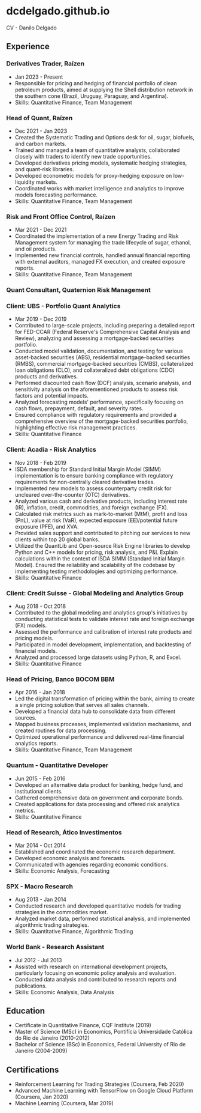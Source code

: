 # dcdelgado.github.io
CV - Danilo Delgado

## Experience

### Derivatives Trader, Raízen
- Jan 2023 - Present
- Responsible for pricing and hedging of financial portfolio of clean petroleum products, aimed at supplying the Shell distribution network in the southern cone (Brazil, Uruguay, Paraguay, and Argentina).
- Skills: Quantitative Finance, Team Management

### Head of Quant, Raízen
- Dec 2021 - Jan 2023
- Created the Systematic Trading and Options desk for oil, sugar, biofuels, and carbon markets.
- Trained and managed a team of quantitative analysts, collaborated closely with traders to identify new trade opportunities.
- Developed derivatives pricing models, systematic hedging strategies, and quant-risk libraries.
- Developed econometric models for proxy-hedging exposure on low-liquidity markets.
- Coordinated works with market intelligence and analytics to improve models forecasting performance.
- Skills: Quantitative Finance, Team Management

### Risk and Front Office Control, Raízen
- Mar 2021 - Dec 2021
- Coordinated the implementation of a new Energy Trading and Risk Management system for managing the trade lifecycle of sugar, ethanol, and oil products.
- Implemented new financial controls, handled annual financial reporting with external auditors, managed FX execution, and created exposure reports.
- Skills: Quantitative Finance, Team Management

### Quant Consultant, Quaternion Risk Management
### Client: UBS - Portfolio Quant Analytics
- Mar 2019 - Dec 2019
- Contributed to large-scale projects, including preparing a detailed report for FED-CCAR (Federal Reserve's Comprehensive Capital Analysis and Review), analyzing and assessing a mortgage-backed securities portfolio.
- Conducted model validation, documentation, and testing for various asset-backed securities (ABS), residential mortgage-backed securities (RMBS), commercial mortgage-backed securities (CMBS), collateralized loan obligations (CLO), and collateralized debt obligations (CDO) products and derivatives.
- Performed discounted cash flow (DCF) analysis, scenario analysis, and sensitivity analysis on the aforementioned products to assess risk factors and potential impacts.
- Analyzed forecasting models' performance, specifically focusing on cash flows, prepayment, default, and severity rates.
- Ensured compliance with regulatory requirements and provided a comprehensive overview of the mortgage-backed securities portfolio, highlighting effective risk management practices.
- Skills: Quantitative Finance

### Client: Acadia - Risk Analytics
- Nov 2018 - Feb 2019
- ISDA membership for Standard Initial Margin Model (SIMM) implementation is to ensure banking compliance with regulatory requirements for non-centrally cleared derivative trades.
- Implemented new models to assess counterparty credit risk for uncleared over-the-counter (OTC) derivatives.
- Analyzed various cash and derivative products, including interest rate (IR), inflation, credit, commodities, and foreign exchange (FX).
- Calculated risk metrics such as mark-to-market (MtM), profit and loss (PnL), value at risk (VaR), expected exposure (EE)/potential future exposure (PFE), and XVA.
- Provided sales support and contributed to pitching our services to new clients within top 20 global banks.
- Utilized the QuantLib and Open-source Risk Engine libraries to develop Python and C++ models for pricing, risk analysis, and P&L Explain calculations within the context of ISDA SIMM (Standard Initial Margin Model). Ensured the reliability and scalability of the codebase by implementing testing methodologies and optimizing performance.
- Skills: Quantitative Finance

### Client: Credit Suisse - Global Modeling and Analytics Group
- Aug 2018 - Oct 2018
- Contributed to the global modeling and analytics group's initiatives by conducting statistical tests to validate interest rate and foreign exchange (FX) models.
- Assessed the performance and calibration of interest rate products and pricing models.
- Participated in model development, implementation, and backtesting of financial models.
- Analyzed and processed large datasets using Python, R, and Excel.
- Skills: Quantitative Finance

### Head of Pricing, Banco BOCOM BBM
- Apr 2016 - Jan 2018
- Led the digital transformation of pricing within the bank, aiming to create a single pricing solution that serves all sales channels.
- Developed a financial data hub to consolidate data from different sources.
- Mapped business processes, implemented validation mechanisms, and created routines for data processing.
- Optimized operational performance and delivered real-time financial analytics reports.
- Skills: Quantitative Finance, Team Management

### Quantum - Quantitative Developer
- Jun 2015 - Feb 2016
- Developed an alternative data product for banking, hedge fund, and institutional clients.
- Gathered comprehensive data on government and corporate bonds.
- Created applications for data processing and offered risk analytics metrics.
- Skills: Quantitative Finance

### Head of Research, Ático Investimentos
- Mar 2014 - Oct 2014
- Established and coordinated the economic research department.
- Developed economic analysis and forecasts.
- Communicated with agencies regarding economic conditions.
- Skills: Economic Analysis, Forecasting

### SPX - Macro Research
- Aug 2013 - Jan 2014
- Conducted research and developed quantitative models for trading strategies in the commodities market.
- Analyzed market data, performed statistical analysis, and implemented algorithmic trading strategies.
- Skills: Quantitative Finance, Algorithmic Trading

### World Bank - Research Assistant
- Jul 2012 - Jul 2013
- Assisted with research on international development projects, particularly focusing on economic policy analysis and evaluation.
- Conducted data analysis and contributed to research reports and publications.
- Skills: Economic Analysis, Data Analysis

## Education

- Certificate in Quantitative Finance, CQF Institute (2019)
- Master of Science (MSc) in Economics, Pontifícia Universidade Católica do Rio de Janeiro (2010-2012)
- Bachelor of Science (BSc) in Economics, Federal University of Rio de Janeiro (2004-2009)

## Certifications

- Reinforcement Learning for Trading Strategies (Coursera, Feb 2020)
- Advanced Machine Learning with TensorFlow on Google Cloud Platform (Coursera, Jan 2020)
- Machine Learning (Coursera, Mar 2019)
